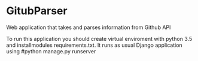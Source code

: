 # GitubParser
Web application that takes and parses information from Github API

To run this application you should create virtual enviroment with python 3.5 and installmodules requirements.txt. It runs as usual Django application using #python manage.py runserver  
